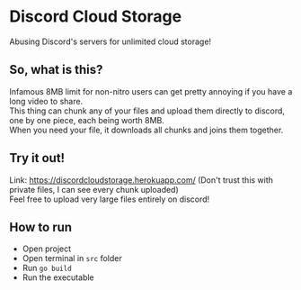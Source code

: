 # Discord Cloud Storage
Abusing Discord's servers for unlimited cloud storage!
## So, what is this?
Infamous 8MB limit for non-nitro users can get pretty annoying if you have a long video to share.<br/>
This thing can chunk any of your files and upload them directly to discord, one by one piece, each being worth 8MB.<br/>
When you need your file, it downloads all chunks and joins them together.
## Try it out!
Link: https://discordcloudstorage.herokuapp.com/ (Don't trust this with private files, I can see every chunk uploaded)<br/>
Feel free to upload very large files entirely on discord!
## How to run
* Open project
* Open terminal in `src` folder
* Run `go build`
* Run the executable
